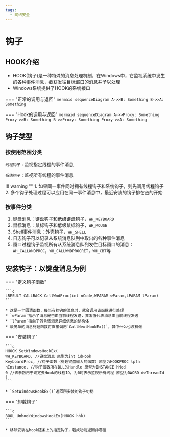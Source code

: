 ```yaml
---
tags:
  - 网络安全
---
```

钩子
===
## HOOK介绍
* HOOK(钩子)是一种特殊的消息处理机制，在Windows中，它监视系统中发生的各种事件消息，截获发往目标窗口的消息并予以处理
* Windows系统提供了HOOK的系统接口

=== "正常的调用与返回"
    ```mermaid
    sequenceDiagram
      A->>B: Something
      B->>A: Something
    ```

=== "Hook的调用与返回"
    ```mermaid
    sequenceDiagram
      A->>Proxy: Something
      Proxy->>B: Something
      B->>Proxy: Something
      Proxy->>A: Something
    ```

## 钩子类型
### 按使用范围分类

`线程钩子`
:    监视指定线程的事件消息

`系统钩子`
:    监视所有线程的事件消息

!!! warning ""
    1. 如果同一事件同时拥有线程钩子和系统钩子，则先调用线程钩子
    2. 多个钩子处理过程可以应用在同一事件消息中，最近安装的钩子排在链的开始

### 按事件分类
1. 键盘消息：键盘钩子和低级键盘钩子，`WH_KEYBOARD`
2. 鼠标消息：鼠标钩子和低级鼠标钩子，`WH_MOUSE`
3. Shell事件消息：外壳钩子，`WH_SHELL`
4. 日志钩子可以记录从系统消息队列中取出的各种事件消息
5. 窗口过程钩子监视所有从系统消息队列发往目标窗口的消息：`WH_CALLWNDPROC`，`WH_CALLWNDPROCRET`，`WH_CBT`等

## 安装钩子：以键盘消息为例

=== "定义钩子函数"

    ```c
    LRESULT CALLBACK CallWndProc(int nCode,WPARAM wParam,LPARAM lParam)
    ```

    * 这是一个回调函数，每当有挂钩的消息时，就会调用该函数进行处理
    * `wParam`指示了消息是否由当前线程发送，非零值代表消息由当前线程发送
    * `lParam`指向了包含该消息详细信息的结构体
    * 最简单的消息处理函数将直接调用`CallNextHookEx()`，其中什么也没有做

=== "安装钩子"

    ```c
    HHOOK SetWindowsHookEx(
    WH_KEYBOARD, //键盘消息 原型为int idHook
    KeyboardProc, //钩子函数（处理键盘输入的函数）原型为HOOKPROC lpfn
    hInstance, //钩子函数所在DLL的Handle 原型为INSTANCE hMod
    0 //该参数用于设定要Hook的线程ID，为0时表示监视所有线程 原型为DWORD dwThreadId
    )
    ```

    * `SetWindowsHookEx()`返回所安装的钩子句柄

=== "卸载钩子"

    ```c
    BOOL UnhookWindowsHookEx(HHOOK hhk)
    ```

    * 移除安装在hook链条上的指定钩子，若成功则返回非零值
